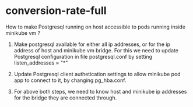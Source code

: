 # conversion-rate-full

How to make Postgresql running on host accessible to pods running inside minikube vm ?
1. Make postgresql available for either all ip addresses, or for the ip address of host and minikube vm bridge. For this we need to update Postgresql configuration in file postgresql.conf by setting listen_addresses = "*"

2. Update Postgresql client authetication settings to allow minikube pod app to connect to it, by changing pg_hba.conf. 

3. For above both steps, we need to know host and minikube ip addresses for the bridge they are connected through.